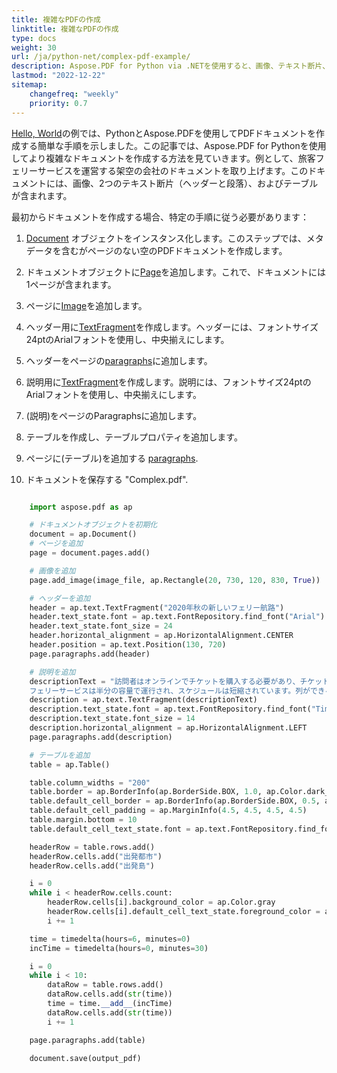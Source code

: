 ```yaml
---
title: 複雑なPDFの作成
linktitle: 複雑なPDFの作成
type: docs
weight: 30
url: /ja/python-net/complex-pdf-example/
description: Aspose.PDF for Python via .NETを使用すると、画像、テキスト断片、およびテーブルを1つのドキュメントに含むより複雑なドキュメントを作成できます。
lastmod: "2022-12-22"
sitemap:
    changefreq: "weekly"
    priority: 0.7
---
```


[Hello, World](/pdf/ja/python-net/hello-world-example/)の例では、PythonとAspose.PDFを使用してPDFドキュメントを作成する簡単な手順を示しました。この記事では、Aspose.PDF for Pythonを使用してより複雑なドキュメントを作成する方法を見ていきます。例として、旅客フェリーサービスを運営する架空の会社のドキュメントを取り上げます。このドキュメントには、画像、2つのテキスト断片（ヘッダーと段落）、およびテーブルが含まれます。

最初からドキュメントを作成する場合、特定の手順に従う必要があります：

1. [Document](https://reference.aspose.com/pdf/python-net/aspose.pdf/document/) オブジェクトをインスタンス化します。このステップでは、メタデータを含むがページのない空のPDFドキュメントを作成します。
1. ドキュメントオブジェクトに[Page](https://reference.aspose.com/pdf/python-net/aspose.pdf/page/)を追加します。これで、ドキュメントには1ページが含まれます。
1. ページに[Image](https://reference.aspose.com/pdf/python-net/aspose.pdf/image/)を追加します。
1. ヘッダー用に[TextFragment](https://reference.aspose.com/pdf/python-net/aspose.pdf/texfragment/)を作成します。ヘッダーには、フォントサイズ24ptのArialフォントを使用し、中央揃えにします。
1. ヘッダーをページの[paragraphs](https://reference.aspose.com/pdf/python-net/aspose.pdf/page/#properties)に追加します。
1. 説明用に[TextFragment](https://reference.aspose.com/pdf/python-net/aspose.pdf/texfragment/)を作成します。説明には、フォントサイズ24ptのArialフォントを使用し、中央揃えにします。
1. (説明)をページのParagraphsに追加します。
1. テーブルを作成し、テーブルプロパティを追加します。

1. ページに(テーブル)を追加する [paragraphs](https://reference.aspose.com/pdf/python-net/aspose.pdf/page/#properties).
1. ドキュメントを保存する "Complex.pdf".

```python

    import aspose.pdf as ap

    # ドキュメントオブジェクトを初期化
    document = ap.Document()
    # ページを追加
    page = document.pages.add()

    # 画像を追加
    page.add_image(image_file, ap.Rectangle(20, 730, 120, 830, True))

    # ヘッダーを追加
    header = ap.text.TextFragment("2020年秋の新しいフェリー航路")
    header.text_state.font = ap.text.FontRepository.find_font("Arial")
    header.text_state.font_size = 24
    header.horizontal_alignment = ap.HorizontalAlignment.CENTER
    header.position = ap.text.Position(130, 720)
    page.paragraphs.add(header)

    # 説明を追加
    descriptionText = "訪問者はオンラインでチケットを購入する必要があり、チケットは1日5,000枚に制限されています。 \
    フェリーサービスは半分の容量で運行され、スケジュールは短縮されています。列ができることがあります。"
    description = ap.text.TextFragment(descriptionText)
    description.text_state.font = ap.text.FontRepository.find_font("Times New Roman")
    description.text_state.font_size = 14
    description.horizontal_alignment = ap.HorizontalAlignment.LEFT
    page.paragraphs.add(description)

    # テーブルを追加
    table = ap.Table()

    table.column_widths = "200"
    table.border = ap.BorderInfo(ap.BorderSide.BOX, 1.0, ap.Color.dark_slate_gray)
    table.default_cell_border = ap.BorderInfo(ap.BorderSide.BOX, 0.5, ap.Color.black)
    table.default_cell_padding = ap.MarginInfo(4.5, 4.5, 4.5, 4.5)
    table.margin.bottom = 10
    table.default_cell_text_state.font = ap.text.FontRepository.find_font("Helvetica")

    headerRow = table.rows.add()
    headerRow.cells.add("出発都市")
    headerRow.cells.add("出発島")

    i = 0
    while i < headerRow.cells.count:
        headerRow.cells[i].background_color = ap.Color.gray
        headerRow.cells[i].default_cell_text_state.foreground_color = ap.Color.white_smoke
        i += 1

    time = timedelta(hours=6, minutes=0)
    incTime = timedelta(hours=0, minutes=30)

    i = 0
    while i < 10:
        dataRow = table.rows.add()
        dataRow.cells.add(str(time))
        time = time.__add__(incTime)
        dataRow.cells.add(str(time))
        i += 1

    page.paragraphs.add(table)

    document.save(output_pdf)
```